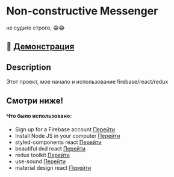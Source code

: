 # Non-constructive Messenger
не судите строго, 😁😂

## 🔴 <a href="https://messages-cdc5f.web.app/" target="_blank">Демонстрация</a>

## Description
Этот проект, мое начало и использование firebase/react/redux

## Смотри ниже!

#### Что было использовано:
- Sign up for a Firebase account <a href='https://firebase.google.com'>Перейти</a>
- Install Node JS in your computer <a href='https://nodejs.org/en/'>Перейти</a>
- styled-components react <a href='https://styled-components.com/'>Перейти</a>
- beautiful d`n`d react <a href='https://reactjsexample.com/beautiful-accessible-drag-and-drop-for-lists-with-react-js-2/'>Перейти</a>
- redux toolkit <a href='https://redux-toolkit.js.org/'>Перейти</a>
- use-sound <a href='https://www.joshwcomeau.com/react/announcing-use-sound-react-hook/'>Перейти</a>
- material design react <a href='https://mui.com/getting-started/usage/'>Перейти</a>
